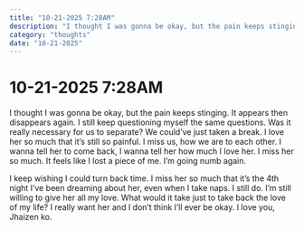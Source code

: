 ```yaml
---
title: "10-21-2025 7:28AM"
description: "I thought I was gonna be okay, but the pain keeps stinging. It appears then disappears again. I still keep questioning myself the same questions."
category: "thoughts"
date: "10-21-2025"
---
```


# 10-21-2025 7:28AM

I thought I was gonna be okay, but the pain keeps stinging. It appears then disappears again. I still keep questioning myself the same questions. Was it really necessary for us to separate? We could’ve just taken a break. I love her so much that it’s still so painful. I miss us, how we are to each other. I wanna tell her to come back, I wanna tell her how much I love her. I miss her so much. It feels like I lost a piece of me. I’m going numb again.

I keep wishing I could turn back time. I miss her so much that it’s the 4th night I’ve been dreaming about her, even when I take naps. I still do. I’m still willing to give her all my love. What would it take just to take back the love of my life? I really want her and I don’t think I’ll ever be okay. I love you, Jhaizen ko.
